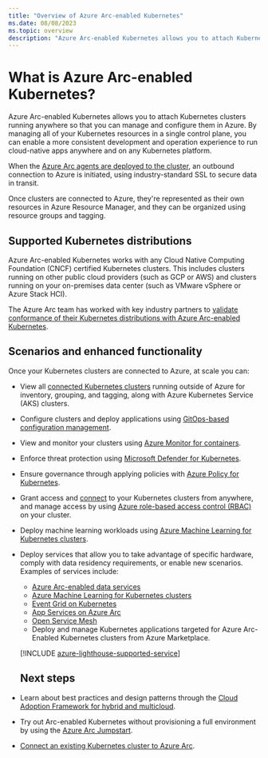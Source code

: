 ```yaml
---
title: "Overview of Azure Arc-enabled Kubernetes"
ms.date: 08/08/2023
ms.topic: overview
description: "Azure Arc-enabled Kubernetes allows you to attach Kubernetes clusters running anywhere so that you can manage and configure them in Azure."
---
```


# What is Azure Arc-enabled Kubernetes?

Azure Arc-enabled Kubernetes allows you to attach Kubernetes clusters running anywhere so that you can manage and configure them in Azure. By managing all of your Kubernetes resources in a single control plane, you can enable a more consistent development and operation experience to run cloud-native apps anywhere and on any Kubernetes platform.

When the [Azure Arc agents are deployed to the cluster](quickstart-connect-cluster.md), an outbound connection to Azure is initiated, using industry-standard SSL to secure data in transit.

Once clusters are connected to Azure, they're represented as their own resources in Azure Resource Manager, and they can be organized using resource groups and tagging.

## Supported Kubernetes distributions

Azure Arc-enabled Kubernetes works with any Cloud Native Computing Foundation (CNCF) certified Kubernetes clusters. This includes clusters running on other public cloud providers (such as GCP or AWS) and clusters running on your on-premises data center (such as VMware vSphere or Azure Stack HCI).

The Azure Arc team has worked with key industry partners to [validate conformance of their Kubernetes distributions with Azure Arc-enabled Kubernetes](./validation-program.md).

## Scenarios and enhanced functionality

Once your Kubernetes clusters are connected to Azure, at scale you can:

* View all [connected Kubernetes clusters](quickstart-connect-cluster.md) running outside of Azure for inventory, grouping, and tagging, along with Azure Kubernetes Service (AKS) clusters.

* Configure clusters and deploy applications using [GitOps-based configuration management](tutorial-use-gitops-connected-cluster.md).

* View and monitor your clusters using [Azure Monitor for containers](../../azure-monitor/containers/container-insights-enable-arc-enabled-clusters.md?toc=/azure/azure-arc/kubernetes/toc.json).

* Enforce threat protection using [Microsoft Defender for Kubernetes](../../defender-for-cloud/defender-for-kubernetes-azure-arc.md?toc=/azure/azure-arc/kubernetes/toc.json).

* Ensure governance through applying policies with [Azure Policy for Kubernetes](../../governance/policy/concepts/policy-for-kubernetes.md?toc=/azure/azure-arc/kubernetes/toc.json).

* Grant access and [connect](cluster-connect.md) to your Kubernetes clusters from anywhere, and manage access by using [Azure role-based access control (RBAC)](azure-rbac.md) on your cluster.

* Deploy machine learning workloads using [Azure Machine Learning for Kubernetes clusters](../../machine-learning/how-to-attach-kubernetes-anywhere.md?toc=/azure/azure-arc/kubernetes/toc.json).

* Deploy services that allow you to take advantage of specific hardware, comply with data residency requirements, or enable new scenarios. Examples of services include:
  * [Azure Arc-enabled data services](../data/overview.md)
  * [Azure Machine Learning for Kubernetes clusters](../../machine-learning/how-to-attach-kubernetes-anywhere.md?toc=/azure/azure-arc/kubernetes/toc.json)
  * [Event Grid on Kubernetes](../../event-grid/kubernetes/overview.md)
  * [App Services on Azure Arc](../../app-service/overview-arc-integration.md)
   - [Open Service Mesh](tutorial-arc-enabled-open-service-mesh.md)
   * Deploy and manage Kubernetes applications targeted for Azure Arc-Enabled Kubernetes clusters from Azure Marketplace.
   
   [!INCLUDE [azure-lighthouse-supported-service](~/reusable-content/ce-skilling/azure/includes/azure-lighthouse-supported-service.md)]

   ## Next steps

* Learn about best practices and design patterns through the [Cloud Adoption Framework for hybrid and multicloud](/azure/cloud-adoption-framework/scenarios/hybrid/arc-enabled-kubernetes/eslz-arc-kubernetes-identity-access-management).
* Try out Arc-enabled Kubernetes without provisioning a full environment by using the [Azure Arc Jumpstart](https://azurearcjumpstart.com/azure_arc_jumpstart/azure_arc_k8s).
* [Connect an existing Kubernetes cluster to Azure Arc](quickstart-connect-cluster.md).
